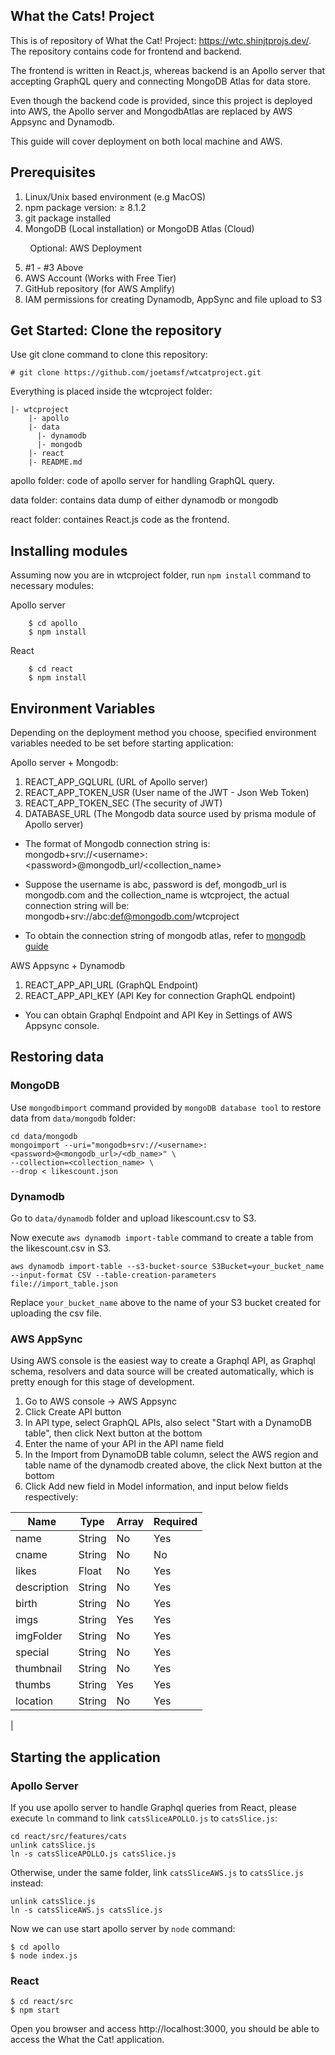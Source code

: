 ## What the Cats! Project

This is of repository of What the Cat! Project: https://wtc.shinjtprojs.dev/. The repository contains code for frontend and backend.

The frontend is written in React.js, whereas backend is an Apollo server that accepting GraphQL query and connecting MongoDB Atlas for data store. 

Even though the backend code is provided, since this project is deployed into AWS, the Apollo server and MongodbAtlas are replaced by AWS Appsync and Dynamodb. 

This guide will cover deployment on both local machine and AWS. 

## Prerequisites

1. Linux/Unix based environment (e.g MacOS)
2. npm package version: ≥ 8.1.2
3. git package installed
4. MongoDB (Local installation) or MongoDB Atlas (Cloud)

&nbsp;&nbsp;&nbsp;&nbsp;&nbsp;&nbsp;&nbsp;&nbsp;Optional: AWS Deployment

5. #1 - #3 Above
6. AWS Account (Works with Free Tier)
7. GitHub repository (for AWS Amplify)
8. IAM permissions for creating Dynamodb, AppSync and file upload to S3

## Get Started: Clone the repository
Use git clone command to clone this repository:

`
    # git clone https://github.com/joetamsf/wtcatproject.git
`

Everything is placed inside the wtcproject folder:

    |- wtcproject
        |- apollo
        |- data
          |- dynamodb
          |- mongodb
        |- react 
        |- README.md

apollo folder: code of apollo server for handling GraphQL query.

data folder: contains data dump of either dynamodb or mongodb

react folder: containes React.js code as the frontend.

## Installing modules

Assuming now you are in wtcproject folder, run `npm install` command to necessary modules:

Apollo server

```
    $ cd apollo 
    $ npm install
 ```

React

```
    $ cd react
    $ npm install
 ```

## Environment Variables

Depending on the deployment method you choose, specified environment variables needed to be set before starting application:

Apollo server + Mongodb:

1.  REACT_APP_GQLURL (URL of Apollo server)
2. REACT_APP_TOKEN_USR (User name of the JWT - Json Web Token)
3. REACT_APP_TOKEN_SEC (The security of JWT)
4. DATABASE_URL (The Mongodb data source used by prisma module of Apollo server) 
* The format of Mongodb connection string is: mongodb+srv://\<username\>:\<password\>@mongodb_url/\<collection_name\>


* Suppose the username is abc, password is def, mongodb_url is mongodb.com and the collection_name is wtcproject, the actual connection string will be: mongodb+srv://abc:def@mongodb.com/wtcproject

* To obtain the connection string of mongodb atlas, refer to [mongodb guide](https://www.mongodb.com/docs/guides/atlas/connection-string/) 

AWS Appsync + Dynamodb

1. REACT_APP_API_URL (GraphQL Endpoint)
2. REACT_APP_API_KEY (API Key for connection GraphQL endpoint)

* You can obtain Graphql Endpoint and API Key in Settings of AWS Appsync console.

## Restoring data

### MongoDB

Use `mongodbimport` command provided by `mongoDB database tool` to restore data from `data/mongodb` folder:

```
cd data/mongodb
mongoimport --uri="mongodb+srv://<username>:<password>@<mongodb_url>/<db_name>" \
--collection=<collection_name> \
--drop < likescount.json
```

### Dynamodb

Go to `data/dynamodb` folder and upload likescount.csv to S3.

Now execute `aws dynamodb import-table` command to create a table from the likescount.csv in S3.

```
aws dynamodb import-table --s3-bucket-source S3Bucket=your_bucket_name --input-format CSV --table-creation-parameters file://import_table.json
```

Replace `your_bucket_name` above to the name of your S3 bucket created for uploading the csv file.

### AWS AppSync

Using AWS console is the easiest way to create a Graphql API, as Graphql schema, resolvers and data source will be created automatically, which is pretty enough for this stage of development. 

1. Go to AWS console -> AWS Appsync 
2. Click Create API button
3. In API type, select GraphQL APIs, also select "Start with a DynamoDB table", then click Next button at the bottom
4. Enter the name of your API in the API name field
5. In the Import from DynamoDB table column, select the AWS region and table name of the dynamodb created above, the click Next button at the bottom
6. Click Add new field in Model information, and input below fields respectively:


| Name | Type | Array |Required |
| ---  | ---  | --- | --- |
| name | String | No |Yes |
| cname | String | No |No |
| likes | Float | No |Yes |
| description | String | No |Yes |
| birth | String | No | Yes |
| imgs | String | Yes | Yes |
| imgFolder | String | No | Yes |
| special | String | No | Yes |
| thumbnail | String | No | Yes |
| thumbs | String | Yes | Yes |
| location | String | No | Yes |
|


## Starting the application 

### Apollo Server
If you use apollo server to handle Graphql queries from React, please execute `ln` command to link `catsSliceAPOLLO.js` to `catsSlice.js`:

```
cd react/src/features/cats
unlink catsSlice.js
ln -s catsSliceAPOLLO.js catsSlice.js
```

Otherwise, under the same folder, link `catsSliceAWS.js` to `catsSlice.js` instead:

```
unlink catsSlice.js
ln -s catsSliceAWS.js catsSlice.js
```


Now we can use start apollo server by `node` command:

```
$ cd apollo
$ node index.js
```

### React

```
$ cd react/src
$ npm start
```

Open you browser and access http://localhost:3000, you should be able to access the What the Cat! application.